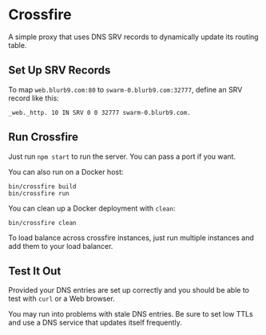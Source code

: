 # Crossfire

A simple proxy that uses DNS SRV records to dynamically update its routing table.

## Set Up SRV Records

To map `web.blurb9.com:80` to `swarm-0.blurb9.com:32777`, define an SRV record like this:

```
_web._http. 10 IN SRV 0 0 32777 swarm-0.blurb9.com.
```

## Run Crossfire

Just run `npm start` to run the server. You can pass a port if you want.

You can also run on a Docker host:

```
bin/crossfire build
bin/crossfire run
```

You can clean up a Docker deployment with `clean`:

```
bin/crossfire clean
```

To load balance across crossfire instances, just run multiple instances and add them to your load balancer.

## Test It Out

Provided your DNS entries are set up correctly and you should be able to test with `curl` or a Web browser.

You may run into problems with stale DNS entries. Be sure to set low TTLs and use a DNS service that updates itself frequently.
